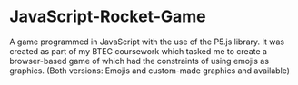 # JavaScript-Rocket-Game
A game programmed in JavaScript with the use of the P5.js library. It was created as part of my BTEC coursework which tasked me to create a browser-based game of which had the constraints of using emojis as graphics. (Both versions: Emojis and custom-made graphics and available)
